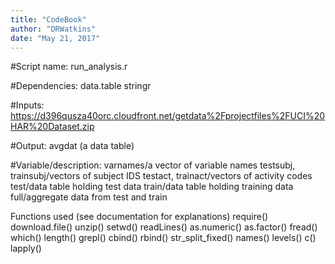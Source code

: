 ```yaml
---
title: "CodeBook"
author: "DRWatkins"
date: "May 21, 2017"
---
```


#Script name: 
run_analysis.r

#Dependencies:
data.table
stringr

#Inputs: 
https://d396qusza40orc.cloudfront.net/getdata%2Fprojectfiles%2FUCI%20HAR%20Dataset.zip

#Output:
avgdat (a data table)

#Variable/description:
varnames/a vector of variable names
testsubj, trainsubj/vectors of subject IDS
testact, trainact/vectors of activity codes
test/data table holding test data
train/data table holding training data
full/aggregate data from test and train

Functions used (see documentation for explanations)
require()
download.file()
unzip()
setwd()
readLines()
as.numeric()
as.factor()
fread()
which()
length()
grepl()
cbind()
rbind()
str_split_fixed()
names()
levels()
c()
lapply()